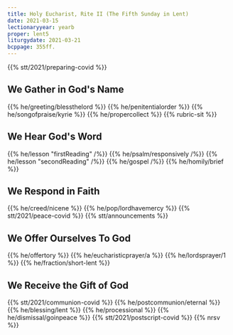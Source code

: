 ```yaml
---
title: Holy Eucharist, Rite II (The Fifth Sunday in Lent)
date: 2021-03-15
lectionaryyear: yearb
proper: lent5
liturgydate: 2021-03-21
bcppage: 355ff.
---
```

{{% stt/2021/preparing-covid %}}

## We Gather in God's Name
{{% he/greeting/blessthelord %}}
{{% he/penitentialorder %}}
{{% he/songofpraise/kyrie %}}
{{% he/propercollect %}}
{{% rubric-sit %}}

## We Hear God's Word
{{% he/lesson "firstReading" /%}}
{{% he/psalm/responsively /%}}
{{% he/lesson "secondReading" /%}}
{{% he/gospel /%}}
{{% he/homily/brief %}}

## We Respond in Faith
{{% he/creed/nicene %}}
{{% he/pop/lordhavemercy %}}
{{% stt/2021/peace-covid %}}
{{% stt/announcements %}}

## We Offer Ourselves To God
{{% he/offertory %}}
{{% he/eucharisticprayer/a %}}
{{% he/lordsprayer/1 %}}
{{% he/fraction/short-lent %}}

## We Receive the Gift of God
{{% stt/2021/communion-covid %}}
{{% he/postcommunion/eternal %}}
{{% he/blessing/lent %}}
{{% he/processional %}}
{{% he/dismissal/goinpeace %}}
{{% stt/2021/postscript-covid %}}
{{% nrsv %}}
